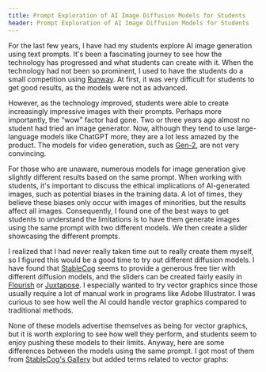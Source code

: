 ```yaml
---
title: Prompt Exploration of AI Image Diffusion Models for Students
header: Prompt Exploration of AI Image Diffusion Models for Students
---
```


For the last few years, I have had my students explore AI image generation using text prompts. It's been a fascinating journey to see how the technology has progressed and what students can create with it. When the technology had not been so prominent, I used to have the students do a small competition using [Runway](https://runwayml.com/). At first, it was very difficult for students to get good results, as the models were not as advanced.

However, as the technology improved, students were able to create increasingly impressive images with their prompts. Perhaps more importantly, the “wow” factor had gone. Two or three years ago almost no student had tried an image generator. Now, although they tend to use large-language models like ChatGPT more, they are a lot less amazed by the product. The models for video generation, such as [Gen-2](https://research.runwayml.com/gen2), are not very convincing.

For those who are unaware, numerous models for image generation give slightly different results based on the same prompt. When working with students, it's important to discuss the ethical implications of AI-generated images, such as potential biases in the training data. A lot of times, they believe these biases only occur with images of minorities, but the results affect all images. Consequently, I found one of the best ways to get students to understand the limitations is to have them generate images using the same prompt with two different models. We then create a slider showcasing the different prompts.

I realized that I had never really taken time out to really create them myself, so I figured this would be a good time to try out different diffusion models. I have found that [StableCog](https://stablecog.com/generate) seems to provide a generous free tier with different diffusion models, and the sliders can be created fairly easily in [Flourish](https://flourish.studio/) or [Juxtapose](https://github.com/NUKnightLab/juxtapose). I especially wanted to try vector graphics since those usually require a lot of manual work in programs like Adobe Illustrator. I was curious to see how well the AI could handle vector graphics compared to traditional methods.

None of these models advertise themselves as being for vector graphics, but it is worth exploring to see how well they perform, and students seem to enjoy pushing these models to their limits. Anyway, here are some differences between the models using the same prompt. I got most of them from [StableCog's Gallery](https://stablecog.com/gallery) but added terms related to vector graphs:

<div class="flourish-embed flourish-photo-slider" data-src="visualisation/18165648"><script src="https://public.flourish.studio/resources/embed.js"></script></div>

<div class="flourish-embed flourish-photo-slider" data-src="visualisation/18165788"><script src="https://public.flourish.studio/resources/embed.js"></script></div>

<div class="flourish-embed flourish-photo-slider" data-src="visualisation/18165824"><script src="https://public.flourish.studio/resources/embed.js"></script></div>